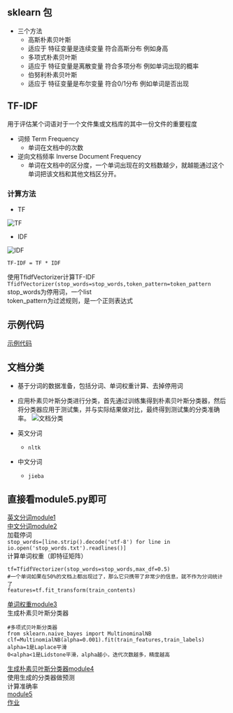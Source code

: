 ## sklearn 包

- 三个方法
  - 高斯朴素贝叶斯
   - 适应于 特征变量是连续变量 符合高斯分布 例如身高
  - 多项式朴素贝叶斯
   - 适应于 特征变量是离散变量 符合多项分布 例如单词出现的概率
  - 伯努利朴素贝叶斯
   - 适应于 特征变量是布尔变量 符合0/1分布 例如单词是否出现

## TF-IDF
用于评估某个词语对于一个文件集或文档库的其中一份文件的重要程度
- 词频 Term Frequency
  - 单词在文档中的次数
- 逆向文档频率 Inverse Document Frequency
  - 单词在文档中的区分度，一个单词出现在的文档数越少，就越能通过这个单词把该文档和其他文档区分开。

### 计算方法

- TF

![TF](WechatIMG41.jpeg)
- IDF

![IDF](WechatIMG42.jpeg)


```公式
TF-IDF = TF * IDF
```
使用TfidfVectorizer计算TF-IDF
`TfidfVectorizer(stop_words=stop_words,token_pattern=token_pattern`  
stop_words为停用词，一个list  
token_pattern为过滤规则，是一个正则表达式  

## 示例代码

[示例代码](./demo.py)

## 文档分类
- 基于分词的数据准备，包括分词、单词权重计算、去掉停用词  
- 应用朴素贝叶斯分类进行分类，首先通过训练集得到朴素贝叶斯分类器，然后将分类器应用于测试集，并与实际结果做对比，最终得到测试集的分类准确率。
![文档分类](WechatIMG49.jpeg)

- 英文分词
  - `nltk`
- 中文分词
  - `jieba`
  
## 直接看module5.py即可
[英文分词module1](./module1.py)  
[中文分词module2](./module2.py)  
加载停词  
`stop_words=[line.strip().decode('utf-8') for line in io.open('stop_words.txt').readlines()]`  
计算单词权重（即特征矩阵）  
```
tf=TfidfVectorizer(stop_words=stop_words,max_df=0.5)
#一个单词如果在50%的文档上都出现过了，那么它只携带了非常少的信息，就不作为分词统计了
features=tf.fit_transform(train_contents)
```
[单词权重module3](./module3.py)  
生成朴素贝叶斯分类器
```
#多项式贝叶斯分类器
from sklearn.naive_bayes import MultinominalNB
clf=MultinomialNB(alpha=0.001).fit(train_features,train_labels)
alpha=1是Laplace平滑  
0<alpha<1是Lidstone平滑，alpha越小，迭代次数越多，精度越高
```
[生成朴素贝叶斯分类器module4](./module4.py)  
使用生成的分类器做预测  
计算准确率  
[module5](./module5.py)  
[作业](./practice.py) 
